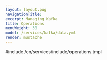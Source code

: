 ```yaml
---
layout: layout.pug
navigationTitle:
excerpt: Managing Kafka
title: Operations
menuWeight: 30
model: /services/kafka/data.yml
render: mustache
---
```


#include /cn/services/include/operations.tmpl
